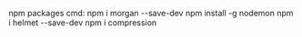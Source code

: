 npm packages cmd:
npm i morgan --save-dev
npm install -g nodemon
npm i helmet --save-dev
npm i compression
